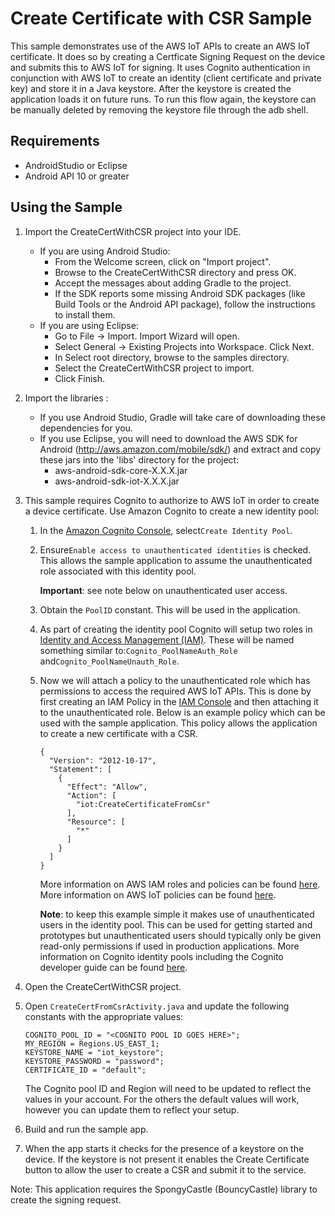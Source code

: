 # Create Certificate with CSR Sample

This sample demonstrates use of the AWS IoT APIs to create an AWS IoT certificate.  It does so by creating a Certficate Signing Request on the device and submits this to AWS IoT for signing.  It uses Cognito authentication in conjunction with AWS IoT to create an identity (client certificate and private key) and store it in a Java keystore.  After the keystore is created the application loads it on future runs.  To run this flow again, the keystore can be manually deleted by removing the keystore file through the adb shell.

## Requirements

* AndroidStudio or Eclipse
* Android API 10 or greater

## Using the Sample

1. Import the CreateCertWithCSR project into your IDE.
   - If you are using Android Studio:
      * From the Welcome screen, click on "Import project".
      * Browse to the CreateCertWithCSR directory and press OK.
	  * Accept the messages about adding Gradle to the project.
	  * If the SDK reports some missing Android SDK packages (like Build Tools or the Android API package), follow the instructions to install them.
   - If you are using Eclipse:
      * Go to File -> Import. Import Wizard will open.
      * Select General -> Existing Projects into Workspace. Click Next.
      * In Select root directory, browse to the samples directory.
      * Select the CreateCertWithCSR project to import.
      * Click Finish.
	  
1. Import the libraries :
   - If you use Android Studio, Gradle will take care of downloading these dependencies for you.
   - If you use Eclipse, you will need to download the AWS SDK for Android (http://aws.amazon.com/mobile/sdk/) and extract and copy these jars into the 'libs' directory for the project:
      * aws-android-sdk-core-X.X.X.jar
      * aws-android-sdk-iot-X.X.X.jar

1. This sample requires Cognito to authorize to AWS IoT in order to create a device certificate. Use Amazon Cognito to create a new identity pool:
    1. In the [Amazon Cognito Console](https://console.aws.amazon.com/cognito/), select`Create Identity Pool`.
    1. Ensure`Enable access to unauthenticated identities` is checked. This allows the sample application to assume the unauthenticated role associated with this identity pool.
    
        **Important**: see note below on unauthenticated user access.
        
    1. Obtain the `PoolID` constant.  This will be used in the application.
    1. As part of creating the identity pool Cognito will setup two roles in [Identity and Access Management (IAM)](https://console.aws.amazon.com/iam/home#roles).  These will be named something similar to:`Cognito_PoolNameAuth_Role` and`Cognito_PoolNameUnauth_Role`.
    1. Now we will attach a policy to the unauthenticated role which has permissions to access the required AWS IoT APIs.  This is done by first creating an IAM Policy in the [IAM Console](https://console.aws.amazon.com/iam/home#policies) and then attaching it to the unauthenticated role.  Below is an example policy which can be used with the sample application.  This policy allows the application to create a new certificate with a CSR.

        ```
        {
          "Version": "2012-10-17",
          "Statement": [
            {
              "Effect": "Allow",
              "Action": [
                "iot:CreateCertificateFromCsr"
              ],
              "Resource": [
                "*"
              ]
            }
          ]
        }
        ```

        More information on AWS IAM roles and policies can be found [here](http://docs.aws.amazon.com/IAM/latest/UserGuide/access_policies_manage.html).  More information on AWS IoT policies can be found [here](http://docs.aws.amazon.com/iot/latest/developerguide/authorization.html).

        **Note**: to keep this example simple it makes use of unauthenticated users in the identity pool.  This can be used for getting started and prototypes but unauthenticated users should typically only be given read-only permissions if used in production applications.  More information on Cognito identity pools including the Cognito developer guide can be found [here](http://aws.amazon.com/cognito/).

1. Open the CreateCertWithCSR project.

1. Open `CreateCertFromCsrActivity.java` and update the following constants with the appropriate values:

	```
	COGNITO_POOL_ID = "<COGNITO POOL ID GOES HERE>";
	MY_REGION = Regions.US_EAST_1;
	KEYSTORE_NAME = "iot_keystore";
	KEYSTORE_PASSWORD = "password";
	CERTIFICATE_ID = "default";
	```
	The Cognito pool ID and Region will need to be updated to reflect the values in your account.  For the others the default values will work, however you can update them to reflect your setup.

1. Build and run the sample app.

1. When the app starts it checks for the presence of a keystore on the device.  If the keystore is not present it enables the Create Certificate button to allow the user to create a CSR and submit it to the service.

Note: This application requires the SpongyCastle (BouncyCastle) library to create the signing request.
